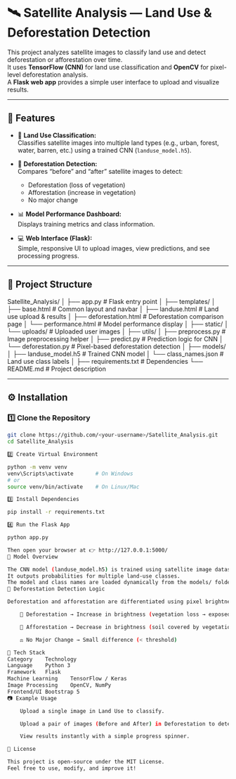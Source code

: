 # 🛰️ Satellite Analysis — Land Use & Deforestation Detection

This project analyzes satellite images to classify land use and detect deforestation or afforestation over time.  
It uses **TensorFlow (CNN)** for land use classification and **OpenCV** for pixel-level deforestation analysis.  
A **Flask web app** provides a simple user interface to upload and visualize results.

---

## 🚀 Features

- 🧠 **Land Use Classification:**  
  Classifies satellite images into multiple land types (e.g., urban, forest, water, barren, etc.) using a trained CNN (`landuse_model.h5`).

- 🌳 **Deforestation Detection:**  
  Compares “before” and “after” satellite images to detect:

  - Deforestation (loss of vegetation)
  - Afforestation (increase in vegetation)
  - No major change

- 📊 **Model Performance Dashboard:**  
  Displays training metrics and class information.

- 💻 **Web Interface (Flask):**  
  Simple, responsive UI to upload images, view predictions, and see processing progress.

---

## 🧩 Project Structure

Satellite_Analysis/
│
├── app.py # Flask entry point
│
├── templates/
│ ├── base.html # Common layout and navbar
│ ├── landuse.html # Land use upload & results
│ ├── deforestation.html # Deforestation comparison page
│ └── performance.html # Model performance display
│
├── static/
│ └── uploads/ # Uploaded user images
│
├── utils/
│ ├── preprocess.py # Image preprocessing helper
│ ├── predict.py # Prediction logic for CNN
│ └── deforestation.py # Pixel-based deforestation detection
│
├── models/
│ ├── landuse_model.h5 # Trained CNN model
│ └── class_names.json # Land use class labels
│
├── requirements.txt # Dependencies
└── README.md # Project description

---

## ⚙️ Installation

### 1️⃣ Clone the Repository

```bash
git clone https://github.com/<your-username>/Satellite_Analysis.git
cd Satellite_Analysis

2️⃣ Create Virtual Environment

python -m venv venv
venv\Scripts\activate       # On Windows
# or
source venv/bin/activate    # On Linux/Mac

3️⃣ Install Dependencies

pip install -r requirements.txt

4️⃣ Run the Flask App

python app.py

Then open your browser at 👉 http://127.0.0.1:5000/
🧠 Model Overview

The CNN model (landuse_model.h5) is trained using satellite image datasets.
It outputs probabilities for multiple land-use classes.
The model and class names are loaded dynamically from the models/ folder.
🌲 Deforestation Detection Logic

Deforestation and afforestation are differentiated using pixel brightness:

    🌳 Deforestation → Increase in brightness (vegetation loss → exposed soil)

    🌱 Afforestation → Decrease in brightness (soil covered by vegetation)

    ⚖️ No Major Change → Small difference (< threshold)

🧰 Tech Stack
Category	Technology
Language	Python 3
Framework	Flask
Machine Learning	TensorFlow / Keras
Image Processing	OpenCV, NumPy
Frontend/UI	Bootstrap 5
📷 Example Usage

    Upload a single image in Land Use to classify.

    Upload a pair of images (Before and After) in Deforestation to detect change.

    View results instantly with a simple progress spinner.

📄 License

This project is open-source under the MIT License.
Feel free to use, modify, and improve it!
```
